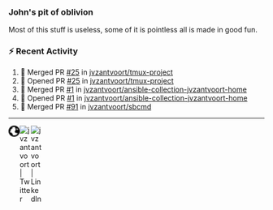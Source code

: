 ### John's pit of oblivion

Most of this stuff is useless, some of it is pointless all is made in good fun.

### :zap: Recent Activity

<!--START_SECTION:activity-->
1. 🎉 Merged PR [#25](https://github.com/jvzantvoort/tmux-project/pull/25) in [jvzantvoort/tmux-project](https://github.com/jvzantvoort/tmux-project)
2. 💪 Opened PR [#25](https://github.com/jvzantvoort/tmux-project/pull/25) in [jvzantvoort/tmux-project](https://github.com/jvzantvoort/tmux-project)
3. 🎉 Merged PR [#1](https://github.com/jvzantvoort/ansible-collection-jvzantvoort-home/pull/1) in [jvzantvoort/ansible-collection-jvzantvoort-home](https://github.com/jvzantvoort/ansible-collection-jvzantvoort-home)
4. 💪 Opened PR [#1](https://github.com/jvzantvoort/ansible-collection-jvzantvoort-home/pull/1) in [jvzantvoort/ansible-collection-jvzantvoort-home](https://github.com/jvzantvoort/ansible-collection-jvzantvoort-home)
5. 🎉 Merged PR [#91](https://github.com/jvzantvoort/sbcmd/pull/91) in [jvzantvoort/sbcmd](https://github.com/jvzantvoort/sbcmd)
<!--END_SECTION:activity-->

---

[<img align="left" alt="jvzantvoort.org" width="22px" src="https://raw.githubusercontent.com/iconic/open-iconic/master/svg/globe.svg" />][website]
[<img align="left" alt="jvzantvoort | Twitter" width="22px" src="https://cdn.jsdelivr.net/npm/simple-icons@v3/icons/twitter.svg" />][twitter]
[<img align="left" alt="jvzantvoort | LinkedIn" width="22px" src="https://cdn.jsdelivr.net/npm/simple-icons@v3/icons/linkedin.svg" />][linkedin]


[website]: https://vanzantvoort.org/
[twitter]: https://twitter.com/jvanzantvoort
[linkedin]: https://www.linkedin.com/in/johnvanzantvoort/
